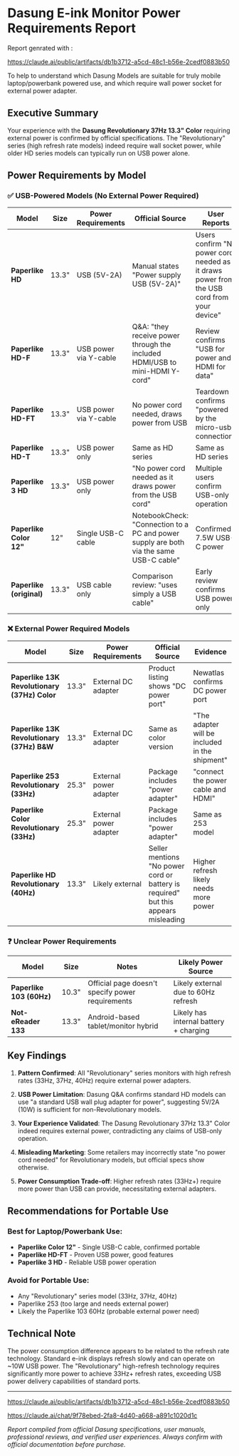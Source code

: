 # Dasung E-ink Monitor Power Requirements Report

Report genrated with :

<https://claude.ai/public/artifacts/db1b3712-a5cd-48c1-b56e-2cedf0883b50>

To help to understand which Dasung Models are suitable for truly mobile laptop/powerbank powered use, and which require wall power socket for external power adapter.

## Executive Summary

Your experience with the **Dasung Revolutionary 37Hz 13.3" Color** requiring external power is confirmed by official specifications. The "Revolutionary" series (high refresh rate models) indeed require wall socket power, while older HD series models can typically run on USB power alone.

## Power Requirements by Model

### ✅ USB-Powered Models (No External Power Required)

| Model | Size | Power Requirements | Official Source | User Reports |
|-------|------|-------------------|-----------------|--------------|
| **Paperlike HD** | 13.3" | USB (5V-2A) | Manual states "Power supply USB (5V-2A)" | Users confirm "No power cord needed as it draws power from the USB cord from your device" |
| **Paperlike HD-F** | 13.3" | USB power via Y-cable | Q&A: "they receive power through the included HDMI/USB to mini-HDMI Y-cord" | Review confirms "USB for power and HDMI for data" |
| **Paperlike HD-FT** | 13.3" | USB power via Y-cable | No power cord needed, draws power from USB | Teardown confirms "powered by the micro-usb connection" |
| **Paperlike HD-T** | 13.3" | USB power only | Same as HD series | Same as HD series |
| **Paperlike 3 HD** | 13.3" | USB power only | "No power cord needed as it draws power from the USB cord" | Multiple users confirm USB-only operation |
| **Paperlike Color 12"** | 12" | Single USB-C cable | NotebookCheck: "Connection to a PC and power supply are both via the same USB-C cable" | Confirmed 7.5W USB-C power |
| **Paperlike (original)** | 13.3" | USB cable only | Comparison review: "uses simply a USB cable" | Early review confirms USB power only |

### ❌ External Power Required Models

| Model | Size | Power Requirements | Official Source | Evidence |
|-------|------|-------------------|-----------------|----------|
| **Paperlike 13K Revolutionary (37Hz) Color** | 13.3" | External DC adapter | Product listing shows "DC power port" | Newatlas confirms DC power port |
| **Paperlike 13K Revolutionary (37Hz) B&W** | 13.3" | External DC adapter | Same as color version | "The adapter will be included in the shipment" |
| **Paperlike 253 Revolutionary (33Hz)** | 25.3" | External power adapter | Package includes "power adapter" | "connect the power cable and HDMI" |
| **Paperlike Color Revolutionary (33Hz)** | 25.3" | External power adapter | Package includes "power adapter" | Same as 253 model |
| **Paperlike HD Revolutionary (40Hz)** | 13.3" | Likely external | Seller mentions "No power cord or battery is required" but this appears misleading | Higher refresh likely needs more power |

### ❓ Unclear Power Requirements

| Model | Size | Notes | Likely Power Source |
|-------|------|-------|-------------------|
| **Paperlike 103 (60Hz)** | 10.3" | Official page doesn't specify power requirements | Likely external due to 60Hz refresh |
| **Not-eReader 133** | 13.3" | Android-based tablet/monitor hybrid | Likely has internal battery + charging |

## Key Findings

1. **Pattern Confirmed**: All "Revolutionary" series monitors with high refresh rates (33Hz, 37Hz, 40Hz) require external power adapters.

2. **USB Power Limitation**: Dasung Q&A confirms standard HD models can use "a standard USB wall plug adapter for power", suggesting 5V/2A (10W) is sufficient for non-Revolutionary models.

3. **Your Experience Validated**: The Dasung Revolutionary 37Hz 13.3" Color indeed requires external power, contradicting any claims of USB-only operation.

4. **Misleading Marketing**: Some retailers may incorrectly state "no power cord needed" for Revolutionary models, but official specs show otherwise.

5. **Power Consumption Trade-off**: Higher refresh rates (33Hz+) require more power than USB can provide, necessitating external adapters.

## Recommendations for Portable Use

### Best for Laptop/Powerbank Use:
- **Paperlike Color 12"** - Single USB-C cable, confirmed portable
- **Paperlike HD-FT** - Proven USB power, good features
- **Paperlike 3 HD** - Reliable USB power operation

### Avoid for Portable Use:
- Any "Revolutionary" series model (33Hz, 37Hz, 40Hz)
- Paperlike 253 (too large and needs external power)
- Likely the Paperlike 103 60Hz (probable external power need)

## Technical Note

The power consumption difference appears to be related to the refresh rate technology. Standard e-ink displays refresh slowly and can operate on ~10W USB power. The "Revolutionary" high-refresh technology requires significantly more power to achieve 33Hz+ refresh rates, exceeding USB power delivery capabilities of standard ports.

---

<https://claude.ai/public/artifacts/db1b3712-a5cd-48c1-b56e-2cedf0883b50>

<https://claude.ai/chat/9f78ebed-2fa8-4d40-a668-a891c1020d1c>

*Report compiled from official Dasung specifications, user manuals, professional reviews, and verified user experiences. Always confirm with official documentation before purchase.*
